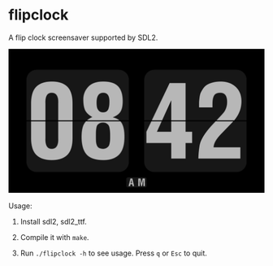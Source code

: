 # flipclock

A flip clock screensaver supported by SDL2.

![flipclock.png](flipclock.png)

Usage:

1. Install sdl2, sdl2_ttf.

2. Compile it with `make`.

3. Run `./flipclock -h` to see usage. Press `q` or `Esc` to quit.
